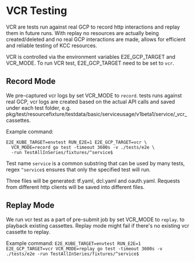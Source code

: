 # VCR Testing

VCR are tests run against real GCP to record http interactions and replay them
in future runs. With replay no resources are actually being created/deleted and
no real GCP interactions are made, allows for efficient and reliable testing of
KCC resources.

VCR is controlled via the environment variables E2E_GCP_TARGET and VCR_MODE. To
run VCR test, E2E_GCP_TARGET need to be set to `vcr`.

## Record Mode

We pre-captured vcr logs by set VCR_MODE to `record`. tests runs against real
GCP, vcr logs are created based on the actual API calls and saved under each
test folder, e.g.
pkg/test/resourcefixture/testdata/basic/serviceusage/v1beta1/service/_vcr_cassettes.

Example command:
```
E2E_KUBE_TARGET=envtest RUN_E2E=1 E2E_GCP_TARGET=vcr \
  VCR_MODE=record go test -timeout 3600s -v ./tests/e2e \
  -run TestAllInSeries/fixtures/^service$
```

Test name `service` is a common substring that can be used by many tests, regex
`^service$` ensures that only the specified test will run.

Three files will be generated: tf.yaml, dcl.yaml and oauth.yaml. Requests from
different http clients will be saved into different files.

## Replay Mode

We run vcr test as a part of pre-submit job by set VCR_MODE to `replay`. to
playback existing cassettes. Replay mode might fail if there's no existing vcr
cassette to replay.

Example command: `E2E_KUBE_TARGET=envtest RUN_E2E=1 E2E_GCP_TARGET=vcr
VCR_MODE=replay go test -timeout 3600s -v ./tests/e2e -run
TestAllInSeries/fixtures/^service$`
